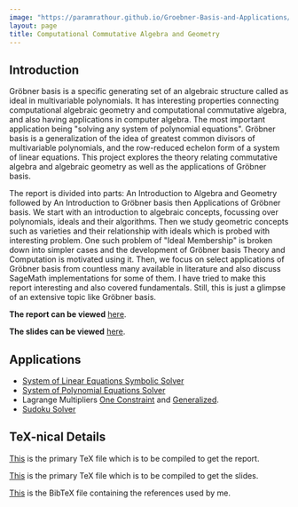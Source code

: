 ```yaml
---
image: "https://paramrathour.github.io/Groebner-Basis-and-Applications/Slides/sudoku.svg"
layout: page
title: Computational Commutative Algebra and Geometry
---
```


Introduction
------------

Gröbner basis is a specific generating set of an algebraic structure called as ideal in multivariable polynomials. It has interesting properties connecting computational algebraic geometry and computational commutative algebra, and also having applications in  computer algebra. The most important application being "solving any system of polynomial equations". Gröbner basis is a generalization of the idea of greatest common divisors of multivariable polynomials, and the row-reduced echelon form of a system of linear equations. This project explores the theory relating commutative algebra and algebraic geometry as well as the applications of Gröbner basis.

The report is divided into parts: An Introduction to Algebra and Geometry followed by An Introduction to Gröbner basis then Applications of Gröbner basis. We start with an introduction to algebraic concepts, focussing over polynomials, ideals and their algorithms. Then we study geometric concepts such as varieties and their relationship with ideals which is probed with interesting problem. One such problem of "Ideal Membership" is broken down into simpler cases and the development of Gröbner basis Theory and Computation is motivated using it. Then, we focus on select applications of Gröbner basis from countless many available in literature and also discuss SageMath implementations for some of them. I have tried to make this report interesting and also covered fundamentals. Still, this is just a glimpse of an extensive topic like Gröbner basis.

**The report can be viewed** [here](/Groebner-Basis-and-Applications/Report/main.pdf).

**The slides can be viewed** [here](/Groebner-Basis-and-Applications/Slides/main.pdf).

Applications
-----------------
- [System of Linear Equations Symbolic Solver](https://github.com/paramrathour/Groebner-Basis-and-Applications/blob/main/Programs/System%20of%20Linear%20Equations%20Symbolic%20Solver.ipynb)
- [System of Polynomial Equations Solver](https://github.com/paramrathour/Groebner-Basis-and-Applications/blob/main/Programs/System%20of%20Polynomial%20Equations%20Solver.ipynb)
- Lagrange Multipliers [One Constraint](https://github.com/paramrathour/Groebner-Basis-and-Applications/blob/main/Programs/Lagrange%20Multipliers%20One%20Constraint.ipynb) and [Generalized](https://github.com/paramrathour/Groebner-Basis-and-Applications/blob/main/Programs/Lagrange%20Multiplier%20Generalized.ipynb).
- [Sudoku Solver](https://github.com/paramrathour/Groebner-Basis-and-Applications/blob/main/Programs/Sudoku%20Solver.ipynb)

TeX-nical Details
-----------------
[This](https://github.com/paramrathour/Groebner-Basis-and-Applications/blob/main/Report/main.tex) is the primary TeX file which is to be compiled to get the report.

[This](https://github.com/paramrathour/Groebner-Basis-and-Applications/blob/main/Slides/main.tex) is the primary TeX file which is to be compiled to get the slides.

[This](https://github.com/paramrathour/Groebner-Basis-and-Applications/blob/main/references.bib) is the BibTeX file containing the references used by me.